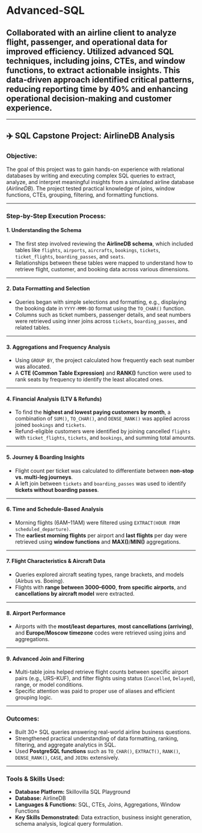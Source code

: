 # Advanced-SQL
## Collaborated with an airline client to analyze flight, passenger, and operational data for improved efficiency. Utilized advanced SQL techniques, including joins, CTEs, and window functions, to extract actionable insights. This data-driven approach identified critical patterns, reducing reporting time by 40% and enhancing operational decision-making and customer experience.

---

## ✈️ **SQL Capstone Project: AirlineDB Analysis**

### **Objective:**
The goal of this project was to gain hands-on experience with relational databases by writing and executing complex SQL queries to extract, analyze, and interpret meaningful insights from a simulated airline database (*AirlineDB*). The project tested practical knowledge of joins, window functions, CTEs, grouping, filtering, and formatting functions.

---

### **Step-by-Step Execution Process:**

#### **1. Understanding the Schema**
- The first step involved reviewing the **AirlineDB schema**, which included tables like `flights`, `airports`, `aircrafts`, `bookings`, `tickets`, `ticket_flights`, `boarding_passes`, and `seats`.
- Relationships between these tables were mapped to understand how to retrieve flight, customer, and booking data across various dimensions.

---

#### **2. Data Formatting and Selection**
- Queries began with simple selections and formatting, e.g., displaying the booking date in `YYYY-MMM-DD` format using the `TO_CHAR()` function.
- Columns such as ticket numbers, passenger details, and seat numbers were retrieved using inner joins across `tickets`, `boarding_passes`, and related tables.

---

#### **3. Aggregations and Frequency Analysis**
- Using `GROUP BY`, the project calculated how frequently each seat number was allocated.
- A **CTE (Common Table Expression)** and **RANK()** function were used to rank seats by frequency to identify the least allocated ones.

---

#### **4. Financial Analysis (LTV & Refunds)**
- To find the **highest and lowest paying customers by month**, a combination of `SUM()`, `TO_CHAR()`, and `DENSE_RANK()` was applied across joined `bookings` and `tickets`.
- Refund-eligible customers were identified by joining cancelled `flights` with `ticket_flights`, `tickets`, and `bookings`, and summing total amounts.

---

#### **5. Journey & Boarding Insights**
- Flight count per ticket was calculated to differentiate between **non-stop vs. multi-leg journeys**.
- A left join between `tickets` and `boarding_passes` was used to identify **tickets without boarding passes**.

---

#### **6. Time and Schedule-Based Analysis**
- Morning flights (6AM–11AM) were filtered using `EXTRACT(HOUR FROM scheduled_departure)`.
- The **earliest morning flights** per airport and **last flights** per day were retrieved using **window functions** and **MAX()**/**MIN()** aggregations.

---

#### **7. Flight Characteristics & Aircraft Data**
- Queries explored aircraft seating types, range brackets, and models (Airbus vs. Boeing).
- Flights with **range between 3000–6000**, **from specific airports**, and **cancellations by aircraft model** were extracted.

---

#### **8. Airport Performance**
- Airports with the **most/least departures**, **most cancellations (arriving)**, and **Europe/Moscow timezone** codes were retrieved using joins and aggregations.

---

#### **9. Advanced Join and Filtering**
- Multi-table joins helped retrieve flight counts between specific airport pairs (e.g., URS–KUF), and filter flights using status (`Cancelled`, `Delayed`), range, or model conditions.
- Specific attention was paid to proper use of aliases and efficient grouping logic.

---

### **Outcomes:**
- Built 30+ SQL queries answering real-world airline business questions.
- Strengthened practical understanding of data formatting, ranking, filtering, and aggregate analytics in SQL.
- Used **PostgreSQL functions** such as `TO_CHAR()`, `EXTRACT()`, `RANK()`, `DENSE_RANK()`, `CASE`, and `JOINs` extensively.

---

### **Tools & Skills Used:**
- **Database Platform:** Skillovilla SQL Playground
- **Database:** AirlineDB
- **Languages & Functions:** SQL, CTEs, Joins, Aggregations, Window Functions
- **Key Skills Demonstrated:** Data extraction, business insight generation, schema analysis, logical query formulation.
